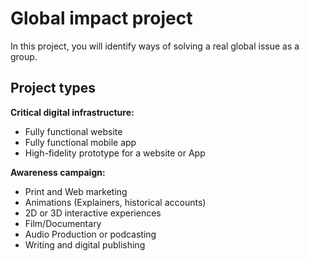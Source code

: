 # Global impact project

In this project, you will identify ways of solving a real global issue as a group.

## Project types

**Critical digital infrastructure:**

* Fully functional website
* Fully functional mobile app
* High-fidelity prototype for a website or App 

**Awareness campaign:**

* Print and Web marketing
* Animations (Explainers, historical accounts)
* 2D or 3D interactive experiences
* Film/Documentary
* Audio Production or podcasting
* Writing and digital publishing
